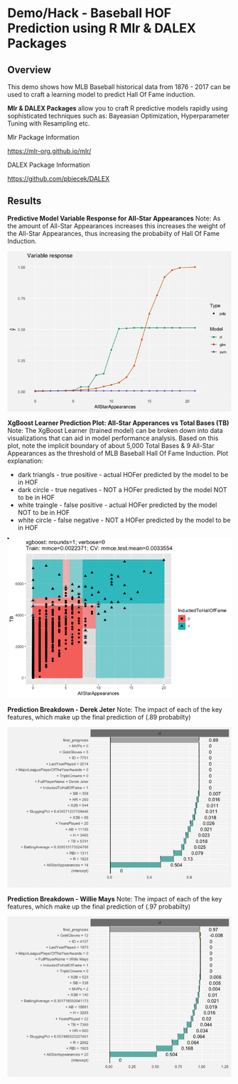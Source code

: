 <a name="Title"></a>
# Demo/Hack - Baseball HOF Prediction using R Mlr & DALEX Packages

<a name="Overview"></a>
## Overview ##
This demo shows how MLB Baseball historical data from 1876 - 2017 can be used to craft a learning model to predict Hall Of Fame induction.

**Mlr & DALEX Packages** allow you to craft R predictive models rapidly using sophisticated techniques such as: Bayeasian Optimization, Hyperparameter Tuning with Resampling etc.

Mlr Package Information

https://mlr-org.github.io/mlr/

DALEX Package Information

https://github.com/pbiecek/DALEX

<a name="Results"></a>
## Results ##


**Predictive Model Variable Response for All-Star Appearances**
Note: As the amount of All-Star Appearances increases this increases the weight of the All-Star Appearances, thus increasing the probabiity of Hall Of Fame Induction.

![Variable Response](https://github.com/bartczernicki/BaseballHOFPredictionWithMlrAndDALEX/blob/master/Images/VariableResponse-AllStarAppearances.png)

**XgBoost Learner Prediction Plot: All-Star Apperances vs Total Bases (TB)**
Note: The XgBoost Learner (trained model) can be broken down into data visualizations that can aid in model performance analysis.  Based on this plot, note the implicit boundary of about 5,000 Total Bases & 9 All-Star Appearances as the threshold of MLB Baseball Hall Of Fame Induction.
Plot explanation:
- dark triangls - true positive - actual HOFer predicted by the model to be in HOF
- dark circle - true negatives - NOT a HOFer predicted by the model NOT to be in HOF
- white traingle - false positive - actual HOFer predicted by the model NOT to be in HOF
- white circle - false negative - NOT a HOFer predicted by the model to be in HOF

![Variable Response](https://github.com/bartczernicki/BaseballHOFPredictionWithMlrAndDALEX/blob/master/Images/LearnerPredictionXgBoost.png)


**Prediction Breakdown - Derek Jeter**
Note: The impact of each of the key features, which make up the final prediction of (.89 probabilty)

![Variable Response](https://github.com/bartczernicki/BaseballHOFPredictionWithMlrAndDALEX/blob/master/Images/PredictionBreakdown-DerekJeter.png)


**Prediction Breakdown - Willie Mays**
Note: The impact of each of the key features, which make up the final prediction of (.97 probabilty)

![Predictin Breakdown](https://github.com/bartczernicki/BaseballHOFPredictionWithMlrAndDALEX/blob/master/Images/PredictionBreakdown-WillieMays.png)
